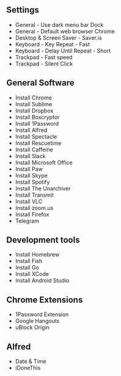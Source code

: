 ## Settings

- General - Use dark menu bar Dock
- General - Default web browser Chrome
- Desktop & Screen Saver - Saver.is
- Keyboard - Key Repeat - Fast
- Keyboard - Delay Until Repeat - Short
- Trackpad - Fast speed
- Trackpad - Silent Click

## General Software

- Install Chrome
- Install Sublime
- Install Dropbox
- Install Boxcryptor
- Install 1Password
- Install Alfred
- Install Spectacle
- Install Rescuetime
- Install Caffeine
- Install Slack
- Install Microsoft Office
- Install Paw
- Install Skype
- Install Spotify
- Install The Unarchiver
- Install Transmit
- Install VLC
- Install zoom.us
- Install Firefox
- Telegram

## Development tools

- Install Homebrew
- Install Fish
- Install Go
- Install XCode
- Install Android Studio

## Chrome Extensions

- 1Password Extension
- Google Hangouts
- uBlock Origin

## Alfred

- Date & Time
- iDoneThis
